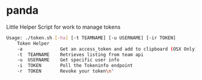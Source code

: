 # panda
Little Helper Script for work to manage tokens

```bash
Usage: ./token.sh [-ha] [-t TEAMNAME] [-u USERNAME] [-ir TOKEN]
    Token Helper
    -a              Get an access_token and add to clipboard (OSX Only)
    -t  TEAMNAME    Retrieves listing from team api
    -u  USERNAME    Get specific user info
    -i  TOKEN       Poll the Tokeninfo endpoint
    -r  TOKEN       Revoke your token\n"
```

